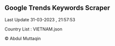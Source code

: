 

## Google Trends Keywords Scraper 
 
Last Update 31-03-2023 , 21:57:53

Country List :
VIETNAM.json



© Abdul Muttaqin 
